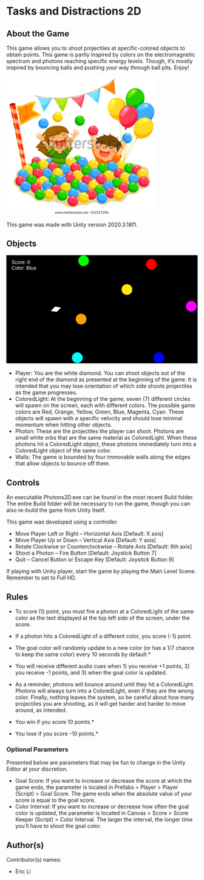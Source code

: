 # Tasks and Distractions 2D #

## About the Game ##
This game allows you to shoot projectiles at specific-colored objects to obtain points. This game is partly inspired by colors on the electromagnetic spectrum and photons reaching specific energy levels. Though, it’s mostly inspired by bouncing balls and pushing your way through ball pits. Enjoy!

![ballpitstockimage](images/ballpitstockimage.png)

This game was made with Unity version 2020.3.18f1.

## Objects ##
![GameScreenShot](images/Photons2D.png)
* Player: You are the white diamond. You can shoot objects out of the right end of the diamond as presented at the beginning of the game. It is intended that you may lose orientation of which side shoots projectiles as the game progresses.
* ColoredLight: At the beginning of the game, seven (7) different circles will spawn on the screen, each with different colors. The possible game colors are Red, Orange, Yellow, Green, Blue, Magenta, Cyan. These objects will spawn with a specific velocity and should lose minimal momentum when hitting other objects.
* Photon: These are the projectiles the player can shoot. Photons are small white orbs that are the same material as ColoredLight. When these photons hit a ColoredLight object, these photons immediately turn into a ColoredLight object of the same color.
* Walls: The game is bounded by four immovable walls along the edges that allow objects to bounce off them.


## Controls ##
An executable Photons2D.exe can be found in the most recent Build folder. The entire Build folder will be necessary to run the game, though you can also re-build the game from Unity itself.

This game was developed using a controller.

* Move Player Left or Right – Horizontal Axis			[Default: X axis]
* Move Player Up or Down – Vertical Axis				[Default: Y axis]
* Rotate Clockwise or Counterclockwise – Rotate Axis 		[Default: 6th axis]
* Shoot a Photon – Fire Button					[Default: Joystick Button 7]
* Quit – Cancel Button or Escape Key				[Default: Joystick Button 9]

If playing with Unity player, start the game by playing the Main Level Scene. Remember to set to Full HD. 

## Rules ##
* To score (1) point, you must fire a photon at a ColoredLight of the same color as the text displayed at the top left side of the screen, under the score.

* If a photon hits a ColoredLight of a different color, you score (-1) point.

* The goal color will randomly update to a new color (or has a 1/7 chance to keep the same color) every 10 seconds by default.*

* You will receive different audio cues when 1) you receive +1 points, 2) you receive -1 points, and 3) when the goal color is updated.

* As a reminder, photons will bounce around until they hit a ColoredLight. Photons will always turn into a ColoredLight, even if they are the wrong color. Finally, nothing leaves the system, so be careful about how many projectiles you are shooting, as it will get harder and harder to move around, as intended.

* You win if you score 10 points.*

* You lose if you score -10 points.*

### Optional Parameters ###
Presented below are parameters that may be fun to change in the Unity Editor at your discretion.
* Goal Score: If you want to increase or decrease the score at which the game ends, the parameter is located in Prefabs > Player > Player (Script) > Goal Score. The game ends when the absolute value of your score is equal to the goal score.
* Color Interval: If you want to increase or decrease how often the goal color is updated, the parameter is located in Canvas > Score > Score Keeper (Script) > Color Interval. The larger the interval, the longer time you’ll have to shoot the goal color.


## Author(s) ##
Contributor(s) names:
* Eric Li